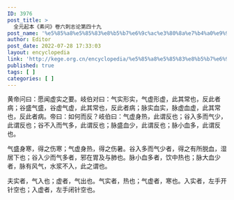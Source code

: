 ```yaml
---
ID: 3976
post_title: >
  全元起本《素问》卷六刺志论第四十九
post_name: '%e5%85%a8%e5%85%83%e8%b5%b7%e6%9c%ac%e3%80%8a%e7%b4%a0%e9%97%ae%e3%80%8b%e5%8d%b7%e5%85%ad%e5%88%ba%e5%bf%97%e8%ae%ba%e7%ac%ac%e5%9b%9b%e5%8d%81%e4%b9%9d'
author: Editor
post_date: 2022-07-28 17:33:03
layout: encyclopedia
link: 'http://kege.org.cn/encyclopedia/%e5%85%a8%e5%85%83%e8%b5%b7%e6%9c%ac%e3%80%8a%e7%b4%a0%e9%97%ae%e3%80%8b%e5%8d%b7%e5%85%ad%e5%88%ba%e5%bf%97%e8%ae%ba%e7%ac%ac%e5%9b%9b%e5%8d%81%e4%b9%9d'
published: true
tags: [ ]
categories: [ ]
---
```

黄帝问曰：愿闻虚实之要。岐伯对曰：气实形实，气虚形虚，此其常也，反此者病；谷盛气盛，谷虚气虚，此其常也，反此者病；脉实血实，脉虚血虚，此其常也，反此者病。帝曰：如何而反？岐伯曰：气虚身热，此谓反也；谷入多而气少，此谓反也；谷不入而气多，此谓反也；脉盛血少，此谓反也；脉小血多，此谓反也。

气盛身寒，得之伤寒；气虚身热，得之伤暑。谷入多而气少者，得之有所脱血，湿居下也；谷入少而气多者，邪在胃及与肺也。脉小血多者，饮中热也；脉大血少者，脉有风气，水浆不入，此之谓也。

夫实者，气入也；虚者，气出也。气实者，热也；气虚者，寒也。入实者，左手开针空也；入虚者，左手闭针空也。